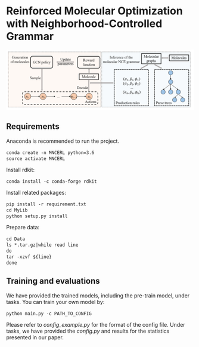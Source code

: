 # Reinforced Molecular Optimization with Neighborhood-Controlled Grammar

![Illustration of Our Framework.](./Image/framework.png)

## Requirements

Anaconda is recommended to run the project.
~~~
conda create -n MNCERL python=3.6 
source activate MNCERL
~~~

Install rdkit:
~~~
conda install -c conda-forge rdkit
~~~

Install related packages:
~~~
pip install -r requirement.txt
cd MyLib
python setup.py install
~~~
Prepare data:
~~~
cd Data
ls *.tar.gz|while read line
do
tar -xzvf ${line}
done
~~~

## Training and evaluations

We have provided the trained models, including the pre-train model, under tasks. You can train your own model by:
~~~
python main.py -c PATH_TO_CONFIG
~~~
Please refer to *config_example.py* for the format of the config file. Under tasks, we have provided the *config.py* and results for the statistics presented in our paper.
